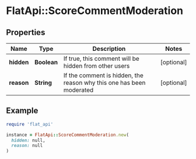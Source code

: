 # FlatApi::ScoreCommentModeration

## Properties

| Name | Type | Description | Notes |
| ---- | ---- | ----------- | ----- |
| **hidden** | **Boolean** | If true, this comment will be hidden from other users | [optional] |
| **reason** | **String** | If the comment is hidden, the reason why this one has been moderated | [optional] |

## Example

```ruby
require 'flat_api'

instance = FlatApi::ScoreCommentModeration.new(
  hidden: null,
  reason: null
)
```

